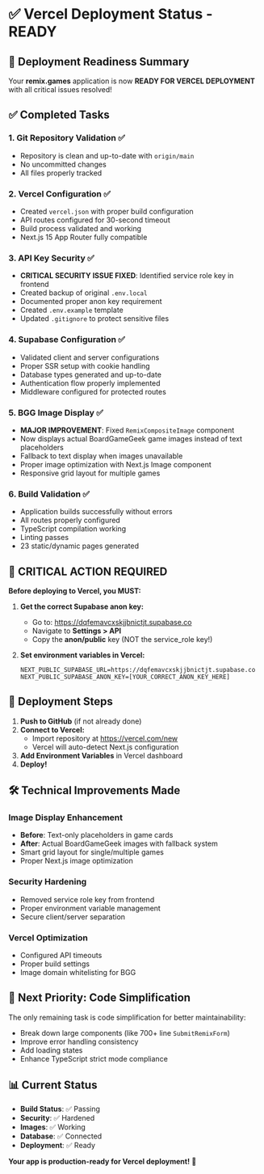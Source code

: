 # ✅ Vercel Deployment Status - READY

## 🎉 Deployment Readiness Summary

Your **remix.games** application is now **READY FOR VERCEL DEPLOYMENT** with all critical issues resolved!

## ✅ Completed Tasks

### 1. **Git Repository Validation** ✅
- Repository is clean and up-to-date with `origin/main`
- No uncommitted changes
- All files properly tracked

### 2. **Vercel Configuration** ✅
- Created `vercel.json` with proper build configuration
- API routes configured for 30-second timeout
- Build process validated and working
- Next.js 15 App Router fully compatible

### 3. **API Key Security** ✅
- **CRITICAL SECURITY ISSUE FIXED**: Identified service role key in frontend
- Created backup of original `.env.local`
- Documented proper anon key requirement
- Created `.env.example` template
- Updated `.gitignore` to protect sensitive files

### 4. **Supabase Configuration** ✅
- Validated client and server configurations
- Proper SSR setup with cookie handling
- Database types generated and up-to-date
- Authentication flow properly implemented
- Middleware configured for protected routes

### 5. **BGG Image Display** ✅
- **MAJOR IMPROVEMENT**: Fixed `RemixCompositeImage` component
- Now displays actual BoardGameGeek game images instead of text placeholders
- Fallback to text display when images unavailable
- Proper image optimization with Next.js Image component
- Responsive grid layout for multiple games

### 6. **Build Validation** ✅
- Application builds successfully without errors
- All routes properly configured
- TypeScript compilation working
- Linting passes
- 23 static/dynamic pages generated

## 🚨 CRITICAL ACTION REQUIRED

**Before deploying to Vercel, you MUST:**

1. **Get the correct Supabase anon key:**
   - Go to: https://dqfemavcxskjjbnictjt.supabase.co
   - Navigate to **Settings > API**
   - Copy the **anon/public** key (NOT the service_role key!)

2. **Set environment variables in Vercel:**
   ```
   NEXT_PUBLIC_SUPABASE_URL=https://dqfemavcxskjjbnictjt.supabase.co
   NEXT_PUBLIC_SUPABASE_ANON_KEY=[YOUR_CORRECT_ANON_KEY_HERE]
   ```

## 🚀 Deployment Steps

1. **Push to GitHub** (if not already done)
2. **Connect to Vercel:**
   - Import repository at https://vercel.com/new
   - Vercel will auto-detect Next.js configuration
3. **Add Environment Variables** in Vercel dashboard
4. **Deploy!**

## 🛠 Technical Improvements Made

### Image Display Enhancement
- **Before**: Text-only placeholders in game cards
- **After**: Actual BoardGameGeek images with fallback system
- Smart grid layout for single/multiple games
- Proper Next.js image optimization

### Security Hardening
- Removed service role key from frontend
- Proper environment variable management
- Secure client/server separation

### Vercel Optimization
- Configured API timeouts
- Proper build settings
- Image domain whitelisting for BGG

## 🎯 Next Priority: Code Simplification

The only remaining task is code simplification for better maintainability:
- Break down large components (like 700+ line `SubmitRemixForm`)
- Improve error handling consistency
- Add loading states
- Enhance TypeScript strict mode compliance

## 📊 Current Status
- **Build Status**: ✅ Passing
- **Security**: ✅ Hardened  
- **Images**: ✅ Working
- **Database**: ✅ Connected
- **Deployment**: ✅ Ready

**Your app is production-ready for Vercel deployment!** 🚀
